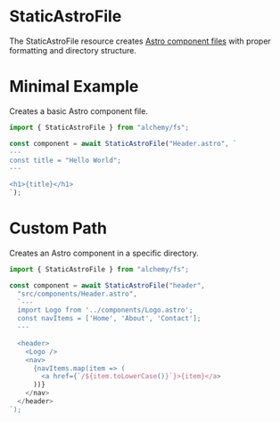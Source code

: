 # StaticAstroFile

The StaticAstroFile resource creates [Astro component files](https://docs.astro.build/en/core-concepts/astro-components/) with proper formatting and directory structure.

# Minimal Example

Creates a basic Astro component file.

```ts
import { StaticAstroFile } from "alchemy/fs";

const component = await StaticAstroFile("Header.astro", `
---
const title = "Hello World";
---

<h1>{title}</h1>
`);
```

# Custom Path

Creates an Astro component in a specific directory.

```ts
import { StaticAstroFile } from "alchemy/fs";

const component = await StaticAstroFile("header", 
  "src/components/Header.astro",
  `---
  import Logo from '../components/Logo.astro';
  const navItems = ['Home', 'About', 'Contact'];
  ---
  
  <header>
    <Logo />
    <nav>
      {navItems.map(item => (
        <a href={`/${item.toLowerCase()}`}>{item}</a>
      ))}
    </nav>
  </header>
`);
```